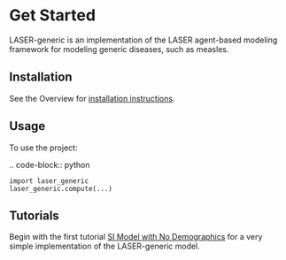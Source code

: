 # Get Started

LASER-generic is an implementation of the LASER agent-based modeling framework for modeling generic diseases, such as measles. 

## Installation

See the Overview for [installation instructions](index.md#installation).

## Usage

To use the project:

.. code-block:: python

    import laser_generic
    laser_generic.compute(...)


## Tutorials

Begin with the first tutorial [SI Model with No Demographics](tutorials/01_nobirths_logistic_growth.ipynb) for a very simple implementation of the LASER-generic model. 